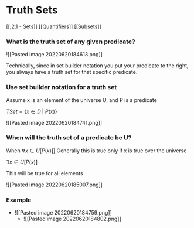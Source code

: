 # Truth Sets

[[;2.1 - Sets]]
[[Quantifiers]]
[[Subsets]]

### What is the truth set of any given predicate? 

![[Pasted image 20220620184613.png]]

Technically, since in set builder notation you put your predicate to the right, you always have a truth set for that specific predicate. 


### Use set builder notation for a truth set 

Assume x is an element of the universe U, and P is a predicate

$TSet = \{x \in D \; | \; P(x)\}$

![[Pasted image 20220620184741.png]]



### When will the truth set of a predicate be U? 

When $\forall x \in U[P(x)]]$
Generally this is true only if x is true over the universe

$\exists x \in U [P(x)]$

This will be true for all elements 


![[Pasted image 20220620185007.png]]



### Example

- ![[Pasted image 20220620184759.png]]
	- ![[Pasted image 20220620184802.png]]